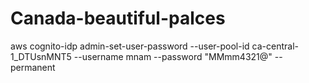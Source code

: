# Canada-beautiful-palces


aws cognito-idp admin-set-user-password --user-pool-id ca-central-1_DTUsnMNT5 --username mnam --password "MMmm4321@" --permanent
